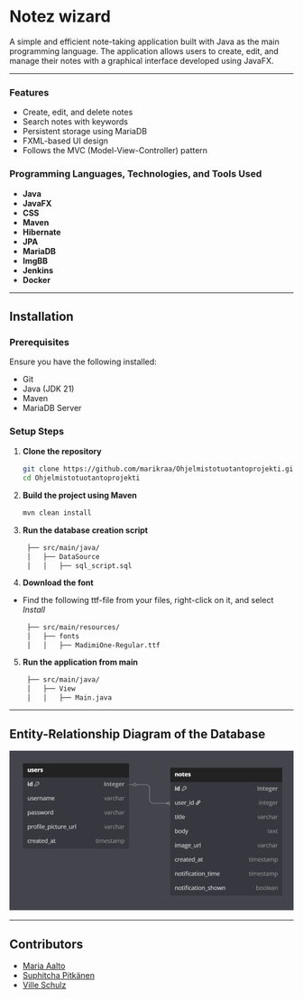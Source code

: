 # Notez wizard

A simple and efficient note-taking application built with Java as the main programming language. The application allows users to create, edit, and manage their notes with a graphical interface developed using JavaFX.

---

### Features
- Create, edit, and delete notes
- Search notes with keywords
- Persistent storage using MariaDB
- FXML-based UI design
- Follows the MVC (Model-View-Controller) pattern

### Programming Languages, Technologies, and Tools Used
- **Java**
- **JavaFX**
- **CSS**
- **Maven**
- **Hibernate**
- **JPA**
- **MariaDB**
- **ImgBB**
- **Jenkins**
- **Docker**

---

## Installation

### Prerequisites
Ensure you have the following installed:
- Git
- Java (JDK 21)
- Maven
- MariaDB Server

### Setup Steps
1. **Clone the repository**
   ```sh
   git clone https://github.com/marikraa/Ohjelmistotuotantoprojekti.git
   cd Ohjelmistotuotantoprojekti
   ```

2. **Build the project using Maven**
   ```sh
   mvn clean install
   ```

3. **Run the database creation script**
   ```
    ├── src/main/java/
    │   ├── DataSource
    │   │   ├── sql_script.sql
   ```

4. **Download the font**
- Find the following ttf-file from your files, right-click on it, and select _Install_

    ```
     ├── src/main/resources/
     │   ├── fonts
     │   │   ├── MadimiOne-Regular.ttf
    ```

5. **Run the application from main**
   ```
    ├── src/main/java/
    │   ├── View
    │   │   ├── Main.java
   ```

---

## Entity-Relationship Diagram of the Database

![Database ER diagram](Database_ER.png)

---

## Contributors
- [Maria Aalto](https://github.com/marikraa)
- [Suphitcha Pitkänen](https://github.com/liukkari)
- [Ville Schulz](https://github.com/VilleSchulz)
